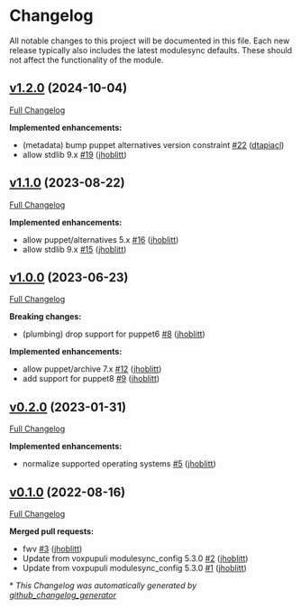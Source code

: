 # Changelog

All notable changes to this project will be documented in this file.
Each new release typically also includes the latest modulesync defaults.
These should not affect the functionality of the module.

## [v1.2.0](https://github.com/lsst-it/puppet-kubectl/tree/v1.2.0) (2024-10-04)

[Full Changelog](https://github.com/lsst-it/puppet-kubectl/compare/v1.1.0...v1.2.0)

**Implemented enhancements:**

- \(metadata\) bump puppet alternatives version constraint [\#22](https://github.com/lsst-it/puppet-kubectl/pull/22) ([dtapiacl](https://github.com/dtapiacl))
- allow stdlib 9.x [\#19](https://github.com/lsst-it/puppet-kubectl/pull/19) ([jhoblitt](https://github.com/jhoblitt))

## [v1.1.0](https://github.com/lsst-it/puppet-kubectl/tree/v1.1.0) (2023-08-22)

[Full Changelog](https://github.com/lsst-it/puppet-kubectl/compare/v1.0.0...v1.1.0)

**Implemented enhancements:**

- allow puppet/alternatives 5.x [\#16](https://github.com/lsst-it/puppet-kubectl/pull/16) ([jhoblitt](https://github.com/jhoblitt))
- allow stdlib 9.x [\#15](https://github.com/lsst-it/puppet-kubectl/pull/15) ([jhoblitt](https://github.com/jhoblitt))

## [v1.0.0](https://github.com/lsst-it/puppet-kubectl/tree/v1.0.0) (2023-06-23)

[Full Changelog](https://github.com/lsst-it/puppet-kubectl/compare/v0.2.0...v1.0.0)

**Breaking changes:**

- \(plumbing\) drop support for puppet6 [\#8](https://github.com/lsst-it/puppet-kubectl/pull/8) ([jhoblitt](https://github.com/jhoblitt))

**Implemented enhancements:**

- allow puppet/archive 7.x [\#12](https://github.com/lsst-it/puppet-kubectl/pull/12) ([jhoblitt](https://github.com/jhoblitt))
- add support for puppet8 [\#9](https://github.com/lsst-it/puppet-kubectl/pull/9) ([jhoblitt](https://github.com/jhoblitt))

## [v0.2.0](https://github.com/lsst-it/puppet-kubectl/tree/v0.2.0) (2023-01-31)

[Full Changelog](https://github.com/lsst-it/puppet-kubectl/compare/v0.1.0...v0.2.0)

**Implemented enhancements:**

- normalize supported operating systems [\#5](https://github.com/lsst-it/puppet-kubectl/pull/5) ([jhoblitt](https://github.com/jhoblitt))

## [v0.1.0](https://github.com/lsst-it/puppet-kubectl/tree/v0.1.0) (2022-08-16)

[Full Changelog](https://github.com/lsst-it/puppet-kubectl/compare/87181d7db034543ff11113e849515badd180505a...v0.1.0)

**Merged pull requests:**

- fwv [\#3](https://github.com/lsst-it/puppet-kubectl/pull/3) ([jhoblitt](https://github.com/jhoblitt))
- Update from voxpupuli modulesync\_config 5.3.0 [\#2](https://github.com/lsst-it/puppet-kubectl/pull/2) ([jhoblitt](https://github.com/jhoblitt))
- Update from voxpupuli modulesync\_config 5.3.0 [\#1](https://github.com/lsst-it/puppet-kubectl/pull/1) ([jhoblitt](https://github.com/jhoblitt))



\* *This Changelog was automatically generated by [github_changelog_generator](https://github.com/github-changelog-generator/github-changelog-generator)*
